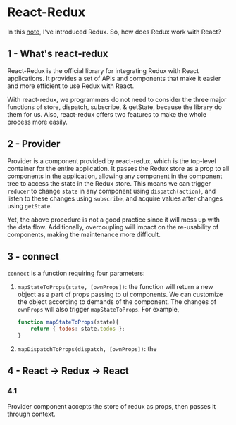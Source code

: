 # React-Redux
In this [note](../redux.md), I've introduced Redux. So, how does Redux work with React?

## 1 - What's react-redux
React-Redux is the official library for integrating Redux with React applications. It provides a set of APIs and components
that make it easier and more efficient to use Redux with React. 

With react-redux, we programmers do not need to consider the three major functions of store, dispatch, subscribe, & getState,
because the library do them for us. Also, react-redux offers two features to make the whole process more easily.

## 2 - Provider
Provider is a component provided by react-redux, which is the top-level container for the entire application. It passes the 
Redux store as a prop to all components in the application, allowing any component in the component tree to access the 
state in the Redux store. This means we can trigger `reducer` to change `state` in any component using `dispatch(action)`, and
listen to these changes using `subscribe`, and acquire values after changes using `getState`.

Yet, the above procedure is not a good practice since it will mess up with the data flow. Additionally, overcoupling will
impact on the re-usability of components, making the maintenance more difficult.

## 3 - connect
`connect` is a function requiring four parameters:
1. `mapStateToProps(state, [ownProps])`: the function will return a new object as a part of props passing to ui components.
We can customize the object according to demands of the component. The changes of `ownProps` will also trigger `mapStateToProps`.
For example, 
    ```javascript
    function mapStateToProps(state){
        return { todos: state.todos };
    }
    ```
2. `mapDispatchToProps(dispatch, [ownProps])`: the 


## 4 - React -> Redux -> React
### 4.1
Provider component accepts the store of redux as props, then passes it through context.








